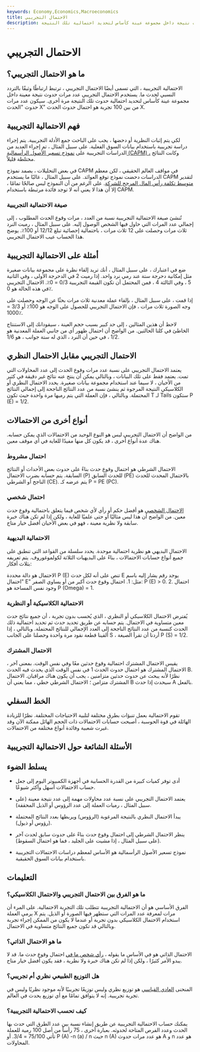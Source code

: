 ```yaml
---
keywords: Economy,Economics,Macroeconomics
title: الاحتمال التجريبي
description: يستخدم الاحتمال التجريبي عدد مرات حدوث نتيجة داخل مجموعة عينة كأساس لتحديد احتمالية تلك النتيجة.
---
```


# الاحتمال التجريبي
## ما هو الاحتمال التجريبي؟

الاحتمالية التجريبية ، التي تسمى أيضًا الاحتمال التجريبي ، ترتبط ارتباطًا وثيقًا بالتردد النسبي لحدث ما. يستخدم الاحتمال التجريبي عدد مرات حدوث نتيجة معينة داخل مجموعة عينة كأساس لتحديد احتمالية حدوث تلك النتيجة مرة أخرى. سيكون عدد مرات حدوث "الحدث X" من بين 100 تجربة هو احتمال حدوث الحدث X.

## فهم الاحتمالية التجريبية

لكي يتم إثبات النظرية أو دحضها ، يجب على الباحث جمع الأدلة التجريبية. يتم إجراء دراسة تجريبية باستخدام بيانات السوق الفعلية. على سبيل المثال ، تم إجراء العديد من الدراسات التجريبية على [نموذج تسعير الأصول الرأسمالية (CAPM) ،](/capm) وكانت النتائج مختلطة قليلاً.

في بعض التحليلات ، يصمد نموذج CAPM في مواقف العالم الحقيقي ، لكن معظم الدراسات دحضت نموذج توقع العوائد. على سبيل المثال ، غالبًا ما يستخدم CAPM لتقدير [متوسط تكلفة رأس المال المرجح للشركة](/wacc). على الرغم من أن النموذج ليس صالحًا تمامًا ، إلا أن هذا لا يعني أنه لا توجد فائدة مرتبطة باستخدام CAPM.

### صيغة الاحتمالية التجريبية

تُنشئ صيغة الاحتمالية التجريبية نسبة من العدد ، مرات وقوع الحدث المطلوب ، إلى إجمالي عدد المرات التي حاول فيها الشخص الوصول إليه. على سبيل المثال ، رميت النرد ثلاث مرات وحصلت على 12 ثلاث مرات ، باحتمالية إحصائية تبلغ 12/12 أو 100٪. يوضح هذا الحساب عيب الاحتمال التجريبي.

## أمثلة على الاحتمالية التجريبية

ضع في اعتبارك ، على سبيل المثال ، أنك تريد إلقاء نظرة على مجموعة بيانات صغيرة مثل إمكانية دحرجة ستة عند رمي نرد واحد. إذا رميت 2 في الدحرجة الأولى ، وفي الثانية 5 ، وفي الثالثة 4 ، فمن المحتمل أن تكون القيمة التجريبية 0/3 = 0٪. الاحتمال التجريبي في هذه الحالة هو 0٪.

إذا قمت ، على سبيل المثال ، بإلقاء عملة معدنية ثلاث مرات بحثًا عن الوجه وحصلت على وجه الصورة ثلاث مرات ، فإن الاحتمال التجريبي للحصول على الوجه هو 100٪ أو 3/3 = 1000٪.

لاحظ أن هذين المثالين ، إلى حد كبير بسبب حجم العينة ، سيقودانك إلى الاستنتاج الخاطئ في كلتا الحالتين. من الواضح أن احتمال ظهور أي من جانبي العملة المعدنية هو 1/2 ، في حين أن النرد ، الذي له ستة جوانب ، هو 1/6.

## الاحتمال التجريبي مقابل الاحتمال النظري

يعتمد الاحتمال التجريبي على نسبة عدد مرات وقوع الحدث إلى عدد المحاولات التي تمت. يعتمد فقط على تلك البيانات ، وبالتالي يمكن أن ينتج عنه نتائج غير دقيقة في كثير من الأحيان ، لا سيما عند استخدام مجموعة بيانات صغيرة. يحدد الاحتمال النظري أو الكلاسيكي النتيجة المرجوة ثم ينشئ نسبة من عدد النتائج الناجحة إلى إجمالي النتائج المحتملة. وبالتالي ، فإن العملة التي يتم رميها مرة واحدة حيث تكون T لـ Tails ستكون P (E) = 1/2.

## أنواع أخرى من الاحتمالات

من الواضح أن الاحتمال التجريبي ليس هو النوع الوحيد من الاحتمالات الذي يمكن حسابه. هناك عدة أنواع أخرى ، قد يكون كل منها مفيدًا للغاية في أي موقف معين.

### احتمال مشروط

الاحتمال الشرطي هو احتمال وقوع حدث بناءً على حدوث بعض الأحداث أو النتائج السابقة. يتم حسابه بضرب الاحتمال (P) للحدث السابق (PE) بالاحتمال المحدث للحدث الناجح أو الشرطي (CE). يتم عرضه كـ P = PE (PC).

### احتمال شخصي

[الاحتمال الشخصي](/subjective_probability) هو أفضل حكم أو رأي لأي شخص فيما يتعلق باحتمالية وقوع حدث معين. من الواضح أن هذا ليس مثاليًا أو حتى علميًا للغاية ، ولكن إذا لم تكن هناك خبرة سابقة ولا نظرية معينة ، فهو في بعض الأحيان أفضل خيار متاح.

### الاحتمالية البديهية

الاحتمال البديهي هو نظرية احتمالية موحدة. يحدد سلسلة من القواعد التي تنطبق على جميع أنواع حسابات الاحتمالات ، بناءً على البديهيات الثلاثة لكولموغوروف. يتم تعريفه بثلاث أفكار:

الاحتمال هو دالة محددة P (E) تنص على أنه لكل حدث E يوجد رقم يشار إليه باسم "احتمال E" مثل: 1. احتمال وقوع حدث أكبر من أو يساوي الصفر: P (E) > 0. 2. احتمال وجود نفس المساحة هو P (Omega) = 1.

### الاحتمالية الكلاسيكية أو النظرية

يُفترض الاحتمال الكلاسيكي أو النظري ، الذي يُحسب بدون تجربة ، أن جميع نتائج حدث معين متساوية في الاحتمال. يتم حسابه عن طريق تحديد حدث ثم تحديد احتمالية ذلك الحدث كنسبة من عدد النتائج الناجحة إلى العدد الإجمالي للنتائج المحتملة. وبالتالي ، إذا ألقينا قطعة نقود مرة واحدة وحصلنا على الجانب S ، أردنا أن تقرأ الصيغة P (S) = 1/2.

### الاحتمال المشترك

يقيس الاحتمال المشترك احتمالية وقوع حدثين معًا وفي نفس الوقت. بمعنى آخر ، الاحتمال المشترك هو احتمال حدوث الحدث 1 في نفس الوقت الذي يحدث فيه الحدث B. نظرًا لأنه يبحث عن حدوث حدثين متزامنين ، يجب أن يكون هناك مراقبان. الاحتمال المشترك متزامن ؛ الاحتمال الشرطي خطي ، مما يعني أن B سيحدث إذا حدث A بالفعل.

## الخط السفلي

تقوم الاحتمالية بعمل تنبؤات بطرق مختلفة لتلبية الاحتياجات المختلفة. نظرًا للزيادة الهائلة في قوة الحوسبة ، أصبحت حسابات الاحتمالات ذات الحجم الهائل ممكنة الآن وقد غيرت شعبية وفائدة أنواع مختلفة من الاحتمالات.

## الأسئلة الشائعة حول الاحتمالية التجريبية

## يسلط الضوء

- أدى توفر كميات كبيرة من القدرة الحسابية في أجهزة الكمبيوتر اليوم إلى جعل حساب الاحتمالات أسهل وأكثر شيوعًا.

- يعتمد الاحتمال التجريبي على نسبة عدد محاولات مهمة إلى عدد نتيجة معينة (على سبيل المثال ، رميات العملة إلى عدد الرؤوس أو الذيل المحققة).

- يبدأ الاحتمال النظري بالنتيجة المرغوبة (الرؤوس) ويربطها بعدد النتائج المحتملة (رؤوس أو ذيول).

- ينظر الاحتمال الشرطي إلى احتمال وقوع حدث بناءً على حدوث سابق لحدث آخر (على سبيل المثال ، إذا مشيت على الجليد ، فما هو احتمال السقوط).

- نموذج تسعير الأصول الرأسمالية هو الأساس لمعظم دراسات الاحتمالات التجريبية باستخدام بيانات السوق الحقيقية.

## التعليمات

### ما هو الفرق بين الاحتمال التجريبي والاحتمال الكلاسيكي؟

الفرق الأساسي هو أن الاحتمالية التجريبية تتطلب تلك التجربة الاحتمالية. على المرء أن يرمي العملة X مرات لمعرفة عدد المرات التي ستظهر فيها الصورة أو الذيل. يتم استخدام الاحتمال الكلاسيكي بدون تجربة أو عندما لا يكون من الممكن إجراء تجربة وبالتالي قد تكون جميع النتائج متساوية في الاحتمال.

### ما هو الاحتمال الذاتي؟

الاحتمال الذاتي هو في الأساس ما يقوله ، [رأي شخص ما في](/subjective_probability) احتمال وقوع حدث ما. قد لا يبدو الأمر كثيرًا ، ولكن إذا لم تكن هناك خبرة ولا نظرية ، فقد يكون أفضل خيار متاح.

### هل التوزيع الطبيعي نظري أم تجريبي؟

المنحنى [العادي القياسي](/normaldistribution) هو توزيع نظري وليس توزيعًا تجريبيًا لأنه موجود نظريًا وليس في تجربة تجريبية. إنه لا يتوافق تمامًا مع أي توزيع يحدث في العالم.

### كيف تحسب الاحتمالية التجريبية؟

يمكنك حساب الاحتمالية التجريبية عن طريق إنشاء نسبة بين عدد الطرق التي حدث بها الحدث وعدد الفرص المتاحة لحدوثه. بعبارة أخرى ، 75 رأساً من أصل 100 رمية للعملة تأتي 75/100 = 3/4. أو P (A) -n (a) / n حيث n (A) هو عدد مرات حدوث A و n هو عدد المحاولات.

